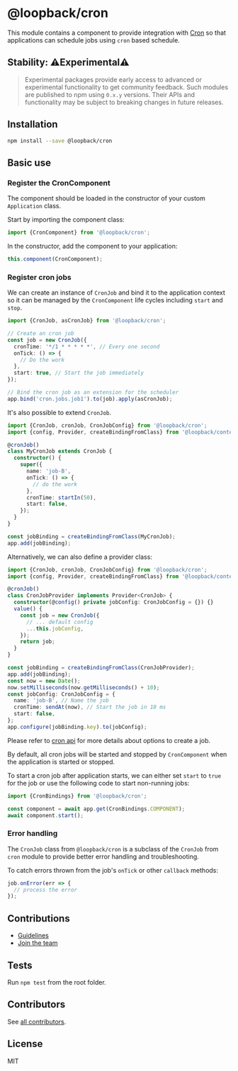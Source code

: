 # @loopback/cron

This module contains a component to provide integration with
[Cron](https://github.com/kelektiv/node-cron) so that applications can schedule
jobs using `cron` based schedule.

## Stability: ⚠️Experimental⚠️

> Experimental packages provide early access to advanced or experimental
> functionality to get community feedback. Such modules are published to npm
> using `0.x.y` versions. Their APIs and functionality may be subject to
> breaking changes in future releases.

## Installation

```sh
npm install --save @loopback/cron
```

## Basic use

### Register the CronComponent

The component should be loaded in the constructor of your custom `Application`
class.

Start by importing the component class:

```ts
import {CronComponent} from '@loopback/cron';
```

In the constructor, add the component to your application:

```ts
this.component(CronComponent);
```

### Register cron jobs

We can create an instance of `CronJob` and bind it to the application context so
it can be managed by the `CronComponent` life cycles including `start` and
`stop`.

```ts
import {CronJob, asCronJob} from '@loopback/cron';

// Create an cron job
const job = new CronJob({
  cronTime: '*/1 * * * * *', // Every one second
  onTick: () => {
    // Do the work
  },
  start: true, // Start the job immediately
});

// Bind the cron job as an extension for the scheduler
app.bind('cron.jobs.job1').to(job).apply(asCronJob);
```

It's also possible to extend `CronJob`.

```ts
import {CronJob, cronJob, CronJobConfig} from '@loopback/cron';
import {config, Provider, createBindingFromClass} from '@loopback/context';

@cronJob()
class MyCronJob extends CronJob {
  constructor() {
    super({
      name: 'job-B',
      onTick: () => {
        // do the work
      },
      cronTime: startIn(50),
      start: false,
    });
  }
}

const jobBinding = createBindingFromClass(MyCronJob);
app.add(jobBinding);
```

Alternatively, we can also define a provider class:

```ts
import {CronJob, cronJob, CronJobConfig} from '@loopback/cron';
import {config, Provider, createBindingFromClass} from '@loopback/context';

@cronJob()
class CronJobProvider implements Provider<CronJob> {
  constructor(@config() private jobConfig: CronJobConfig = {}) {}
  value() {
    const job = new CronJob({
      // ... default config
      ...this.jobConfig,
    });
    return job;
  }
}

const jobBinding = createBindingFromClass(CronJobProvider);
app.add(jobBinding);
const now = new Date();
now.setMilliseconds(now.getMilliseconds() + 10);
const jobConfig: CronJobConfig = {
  name: 'job-B', // Name the job
  cronTime: sendAt(now), // Start the job in 10 ms
  start: false,
};
app.configure(jobBinding.key).to(jobConfig);
```

Please refer to [cron api](https://github.com/kelektiv/node-cron#api) for more
details about options to create a job.

By default, all cron jobs will be started and stopped by `CronComponent` when
the application is started or stopped.

To start a cron job after application starts, we can either set `start` to
`true` for the job or use the following code to start non-running jobs:

```ts
import {CronBindings} from '@loopback/cron';

const component = await app.get(CronBindings.COMPONENT);
await component.start();
```

### Error handling

The `CronJob` class from `@loopback/cron` is a subclass of the `CronJob` from
`cron` module to provide better error handling and troubleshooting.

To catch errors thrown from the job's `onTick` or other `callback` methods:

```ts
job.onError(err => {
  // process the error
});
```

## Contributions

- [Guidelines](https://github.com/strongloop/loopback-next/blob/master/docs/CONTRIBUTING.md)
- [Join the team](https://github.com/strongloop/loopback-next/issues/110)

## Tests

Run `npm test` from the root folder.

## Contributors

See
[all contributors](https://github.com/strongloop/loopback-next/graphs/contributors).

## License

MIT

